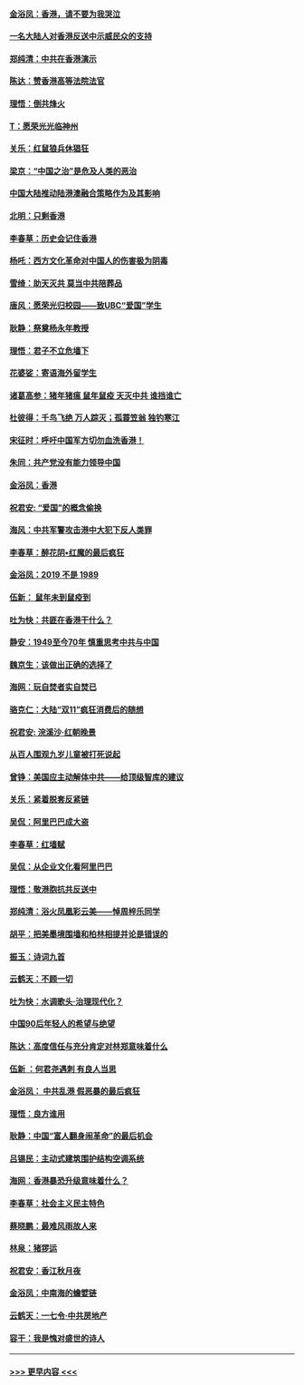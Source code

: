 #### [金浴凤：香港，请不要为我哭泣](../pages/nsc993/n11673248.md?t=11221555) 
#### [一名大陆人对香港反送中示威民众的支持](../pages/nsc993/n11672615.md?t=11221555) 
#### [郑纯清：中共在香港演示](../pages/nsc993/n11670539.md?t=11221555) 
#### [陈达：赞香港高等法院法官](../pages/nsc993/n11669542.md?t=11221555) 
#### [理悟：倒共烽火](../pages/nsc993/n11668844.md?t=11221555) 
#### [T：愿荣光光临神州](../pages/nsc993/n11668421.md?t=11221555) 
#### [关乐：红鼠狼兵休猖狂](../pages/nsc993/n11668378.md?t=11221555) 
#### [梁京：“中国之治”是危及人类的恶治](../pages/nsc993/n11668328.md?t=11221555) 
#### [中国大陆推动陆港澳融合策略作为及其影响](../pages/nsc993/n11668157.md?t=11221555) 
#### [北明：只剩香港](../pages/nsc993/n11668002.md?t=11221555) 
#### [李春草：历史会记住香港](../pages/nsc993/n11667927.md?t=11221555) 
#### [杨吒：西方文化革命对中国人的伤害极为阴毒](../pages/nsc993/n11664521.md?t=11221555) 
#### [雪绮：助天灭共 莫当中共陪葬品](../pages/nsc993/n11662650.md?t=11221555) 
#### [唐风：愿荣光归校园——致UBC“爱国”学生](../pages/nsc993/n11662194.md?t=11221555) 
#### [耿静：祭奠杨永年教授](../pages/nsc993/n11662514.md?t=11221555) 
#### [理悟：君子不立危墙下](../pages/nsc993/n11662172.md?t=11221555) 
#### [花婆娑：寄语海外留学生](../pages/nsc993/n11662121.md?t=11221555) 
#### [诸葛高参：猪年猪瘟 鼠年鼠疫 天灭中共 谁挡谁亡](../pages/nsc993/n11661980.md?t=11221555) 
#### [杜彼得：千鸟飞绝 万人踪灭；孤蓑笠翁 独钓寒江](../pages/nsc993/n11661170.md?t=11221555) 
#### [宋征时：呼吁中国军方切勿血洗香港！](../pages/nsc993/n11415318.md?t=11221555) 
#### [朱同：共产党没有能力领导中国](../pages/nsc993/n11660421.md?t=11221555) 
#### [金浴凤：香港](../pages/nsc993/n11660419.md?t=11221555) 
#### [祝君安: “爱国”的概念偷换](../pages/nsc993/n11659706.md?t=11221555) 
#### [海风：中共军警攻击港中大犯下反人类罪](../pages/nsc993/n11659632.md?t=11221555) 
#### [李春草：醉花阴•红魔的最后疯狂](../pages/nsc993/n11659287.md?t=11221555) 
#### [金浴凤：2019 不是 1989](../pages/nsc993/n11657663.md?t=11221555) 
#### [伍新： 鼠年未到鼠疫到](../pages/nsc993/n11655098.md?t=11221555) 
#### [吐为快：共匪在香港干什么？](../pages/nsc993/n11654891.md?t=11221555) 
#### [静安：1949至今70年 慎重思考中共与中国](../pages/nsc993/n11651244.md?t=11221555) 
#### [魏京生：该做出正确的选择了](../pages/nsc993/n11653084.md?t=11221555) 
#### [海网：玩自焚者实自焚已](../pages/nsc993/n11652423.md?t=11221555) 
#### [骆克仁：大陆“双11”疯狂消费后的随想](../pages/nsc993/n11652305.md?t=11221555) 
#### [祝君安: 浣溪沙·红朝晚景](../pages/nsc993/n11652258.md?t=11221555) 
#### [从百人围观九岁儿童被打死说起](../pages/nsc993/n11651030.md?t=11221555) 
#### [曾铮：美国应主动解体中共——给顶级智库的建议](../pages/nsc993/n11649888.md?t=11221555) 
#### [关乐：紧着脱套反紧链](../pages/nsc993/n11649069.md?t=11221555) 
#### [吴侃：阿里巴巴成大盗](../pages/nsc993/n11645523.md?t=11221555) 
#### [李春草：红墙赋](../pages/nsc993/n11646389.md?t=11221555) 
#### [吴侃：从企业文化看阿里巴巴](../pages/nsc993/n11645476.md?t=11221555) 
#### [理悟：敬港胞抗共反送中](../pages/nsc993/n11645466.md?t=11221555) 
#### [郑纯清：浴火凤凰彩云美——悼周梓乐同学](../pages/nsc993/n11645155.md?t=11221555) 
#### [胡平：把美墨境围墙和柏林相提并论是错误的](../pages/nsc993/n11645134.md?t=11221555) 
#### [振玉：诗词九首](../pages/nsc993/n11644081.md?t=11221555) 
#### [云鹤天：不顾一切](../pages/nsc993/n11643508.md?t=11221555) 
#### [吐为快：水调歌头·治理现代化？](../pages/nsc993/n11643485.md?t=11221555) 
#### [中国90后年轻人的希望与绝望](../pages/nsc993/n11642317.md?t=11221555) 
#### [陈达：高度信任与充分肯定对林郑意味着什么](../pages/nsc993/n11641441.md?t=11221555) 
#### [伍新 ：何君尧遇刺 有良人当思](../pages/nsc993/n11641503.md?t=11221555) 
#### [金浴凤： 中共乱港  假恶暴的最后疯狂](../pages/nsc993/n11641495.md?t=11221555) 
#### [理悟：良方谁用](../pages/nsc993/n11641463.md?t=11221555) 
#### [耿静：中国“富人翻身闹革命”的最后机会](../pages/nsc993/n11640655.md?t=11221555) 
#### [吕锡民：主动式建筑围护结构空调系统](../pages/nsc993/n11640168.md?t=11221555) 
#### [海网：香港暴恐升级意味着什么？](../pages/nsc993/n11635904.md?t=11221555) 
#### [李春草：社会主义民主特色](../pages/nsc993/n11634657.md?t=11221555) 
#### [蔡晓鹏：最难风雨故人来](../pages/nsc993/n11633145.md?t=11221555) 
#### [林泉：猪猡运](../pages/nsc993/n11631469.md?t=11221555) 
#### [祝君安：香江秋月夜](../pages/nsc993/n11631440.md?t=11221555) 
#### [金浴凤：中南海的蟾嬖链](../pages/nsc993/n11631290.md?t=11221555) 
#### [云鹤天：一七令·中共房地产](../pages/nsc993/n11630084.md?t=11221555) 
#### [容干：我是愧对盛世的诗人](../pages/nsc993/n11630059.md?t=11221555) 

----
#### [ >>> 更早内容 <<< ](../indexes/nsc993-earlier.md)
